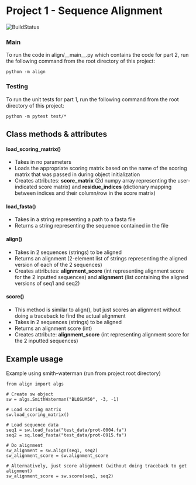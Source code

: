 # Project 1 - Sequence Alignment

![BuildStatus](https://github.com/jackieroger/Project1/workflows/HW1/badge.svg?event=push)

### Main
To run the code in align/\_\_main\_\_.py which contains the code for part 2, run the following command from the root directory of this project:
```
python -m align
```

### Testing
To run the unit tests for part 1, run the following command from the root directory of this project:
```
python -m pytest test/*
```

## Class methods & attributes

#### load_scoring_matrix()
- Takes in no parameters
- Loads the appropriate scoring matrix based on the name of the scoring matrix that was passed in during object initialization
- Creates attributes: **score_matrix** (2d numpy array representing the user-indicated score matrix) and **residue_indices** (dictionary mapping between indices and their column/row in the score matrix)

#### load_fasta()
- Takes in a string representing a path to a fasta file
- Returns a string representing the sequence contained in the file

#### align()
- Takes in 2 sequences (strings) to be aligned
- Returns an alignment (2-element list of strings representing the aligned version of each of the 2 sequences)
- Creates attributes: **alignment_score** (int representing alignment score for the 2 inputted sequences) and **alignment** (list containing the aligned versions of seq1 and seq2)

#### score()
- This method is similar to align(), but just scores an alignment without doing a traceback to find the actual alignment
- Takes in 2 sequences (strings) to be aligned
- Returns an alignment score (int)
- Creates attribute: **alignment_score** (int representing alignment score for the 2 inputted sequences)

## Example usage

Example using smith-waterman (run from project root directory)
```
from align import algs

# Create sw object
sw = algs.SmithWaterman("BLOSUM50", -3, -1)

# Load scoring matrix
sw.load_scoring_matrix()

# Load sequence data
seq1 = sw.load_fasta("test_data/prot-0004.fa")
seq2 = sq.load_fasta("test_data/prot-0915.fa")

# Do alignment
sw_alignment = sw.align(seq1, seq2)
sw_alignment_score = sw.alignment_score

# Alternatively, just score alignment (without doing traceback to get alignment)
sw_alignment_score = sw.score(seq1, seq2)
```

